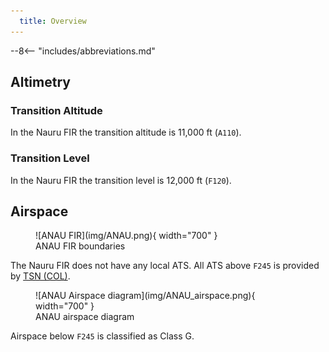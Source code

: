 ```yaml
---
  title: Overview
---
```


--8<-- "includes/abbreviations.md"

## Altimetry

### Transition Altitude 

In the Nauru FIR the transition altitude is 11,000 ft (`A110`).

### Transition Level

In the Nauru FIR the transition level is 12,000 ft (`F120`).

## Airspace
<figure markdown>
![ANAU FIR](img/ANAU.png){ width="700" }
  <figcaption>ANAU FIR boundaries</figcaption>
</figure>

The Nauru FIR does not have any local ATS. All ATS above `F245` is provided by [TSN (COL)](../../oceanic/Positions/TSN/#coral-col).

<figure markdown>
![ANAU Airspace diagram](img/ANAU_airspace.png){ width="700" }
  <figcaption>ANAU airspace diagram</figcaption>
</figure

Airspace below `F245` is classified as Class G.